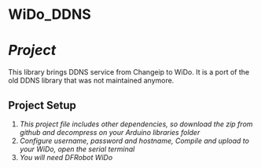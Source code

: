 WiDo_DDNS
================
# _Project_

This library brings DDNS service from Changeip to WiDo. It is a port of the old DDNS library that was not maintained anymore.

## Project Setup


1. _This project file includes other dependencies, so download the zip from github and decompress on your Arduino libraries folder_
2. _Configure username, password and hostname, Compile and upload to your WiDo, open the serial terminal_
3. _You will need DFRobot WiDo_






